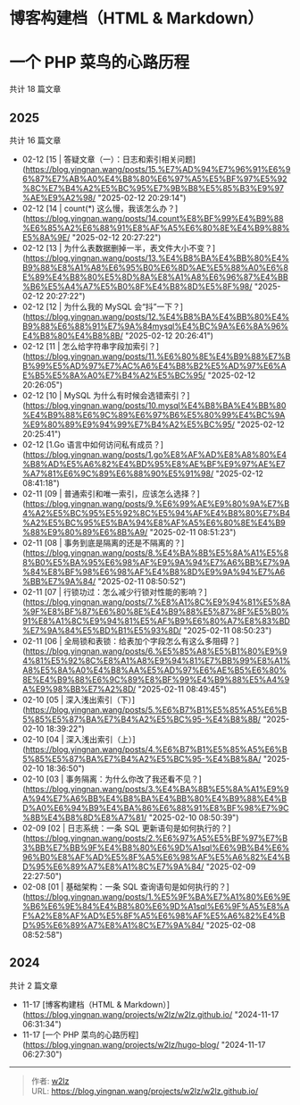 # 博客构建档（HTML &amp; Markdown）

# 一个 PHP 菜鸟的心路历程

共计 18 篇文章

## 2025

共计 16 篇文章

- 02-12 [15 | 答疑文章（一）：日志和索引相关问题](https://blog.yingnan.wang/posts/15.%E7%AD%94%E7%96%91%E6%96%87%E7%AB%A0%E4%B8%80%E6%97%A5%E5%BF%97%E5%92%8C%E7%B4%A2%E5%BC%95%E7%9B%B8%E5%85%B3%E9%97%AE%E9%A2%98/ &#34;2025-02-12 20:29:14&#34;)
- 02-12 [14 | count(*) 这么慢，我该怎么办？](https://blog.yingnan.wang/posts/14.count%E8%BF%99%E4%B9%88%E6%85%A2%E6%88%91%E8%AF%A5%E6%80%8E%E4%B9%88%E5%8A%9E/ &#34;2025-02-12 20:27:22&#34;)
- 02-12 [13 | 为什么表数据删掉一半，表文件大小不变？](https://blog.yingnan.wang/posts/13.%E4%B8%BA%E4%BB%80%E4%B9%88%E8%A1%A8%E6%95%B0%E6%8D%AE%E5%88%A0%E6%8E%89%E4%B8%80%E5%8D%8A%E8%A1%A8%E6%96%87%E4%BB%B6%E5%A4%A7%E5%B0%8F%E4%B8%8D%E5%8F%98/ &#34;2025-02-12 20:27:22&#34;)
- 02-12 [12 | 为什么我的 MySQL 会“抖”一下？](https://blog.yingnan.wang/posts/12.%E4%B8%BA%E4%BB%80%E4%B9%88%E6%88%91%E7%9A%84mysql%E4%BC%9A%E6%8A%96%E4%B8%80%E4%B8%8B/ &#34;2025-02-12 20:26:41&#34;)
- 02-12 [11 | 怎么给字符串字段加索引？](https://blog.yingnan.wang/posts/11.%E6%80%8E%E4%B9%88%E7%BB%99%E5%AD%97%E7%AC%A6%E4%B8%B2%E5%AD%97%E6%AE%B5%E5%8A%A0%E7%B4%A2%E5%BC%95/ &#34;2025-02-12 20:26:05&#34;)
- 02-12 [10 | MySQL 为什么有时候会选错索引？](https://blog.yingnan.wang/posts/10.mysql%E4%B8%BA%E4%BB%80%E4%B9%88%E6%9C%89%E6%97%B6%E5%80%99%E4%BC%9A%E9%80%89%E9%94%99%E7%B4%A2%E5%BC%95/ &#34;2025-02-12 20:25:41&#34;)
- 02-12 [1.Go 语言中如何访问私有成员？](https://blog.yingnan.wang/posts/1.go%E8%AF%AD%E8%A8%80%E4%B8%AD%E5%A6%82%E4%BD%95%E8%AE%BF%E9%97%AE%E7%A7%81%E6%9C%89%E6%88%90%E5%91%98/ &#34;2025-02-12 08:41:18&#34;)
- 02-11 [09 | 普通索引和唯一索引，应该怎么选择？](https://blog.yingnan.wang/posts/9.%E6%99%AE%E9%80%9A%E7%B4%A2%E5%BC%95%E5%92%8C%E5%94%AF%E4%B8%80%E7%B4%A2%E5%BC%95%E5%BA%94%E8%AF%A5%E6%80%8E%E4%B9%88%E9%80%89%E6%8B%A9/ &#34;2025-02-11 08:51:23&#34;)
- 02-11 [08 | 事务到底是隔离的还是不隔离的？](https://blog.yingnan.wang/posts/8.%E4%BA%8B%E5%8A%A1%E5%88%B0%E5%BA%95%E6%98%AF%E9%9A%94%E7%A6%BB%E7%9A%84%E8%BF%98%E6%98%AF%E4%B8%8D%E9%9A%94%E7%A6%BB%E7%9A%84/ &#34;2025-02-11 08:50:52&#34;)
- 02-11 [07 | 行锁功过：怎么减少行锁对性能的影响？](https://blog.yingnan.wang/posts/7.%E8%A1%8C%E9%94%81%E5%8A%9F%E8%BF%87%E6%80%8E%E4%B9%88%E5%87%8F%E5%B0%91%E8%A1%8C%E9%94%81%E5%AF%B9%E6%80%A7%E8%83%BD%E7%9A%84%E5%BD%B1%E5%93%8D/ &#34;2025-02-11 08:50:23&#34;)
- 02-11 [06 | 全局锁和表锁：给表加个字段怎么有这么多阻碍？](https://blog.yingnan.wang/posts/6.%E5%85%A8%E5%B1%80%E9%94%81%E5%92%8C%E8%A1%A8%E9%94%81%E7%BB%99%E8%A1%A8%E5%8A%A0%E4%B8%AA%E5%AD%97%E6%AE%B5%E6%80%8E%E4%B9%88%E6%9C%89%E8%BF%99%E4%B9%88%E5%A4%9A%E9%98%BB%E7%A2%8D/ &#34;2025-02-11 08:49:45&#34;)
- 02-10 [05 | 深入浅出索引（下）](https://blog.yingnan.wang/posts/5.%E6%B7%B1%E5%85%A5%E6%B5%85%E5%87%BA%E7%B4%A2%E5%BC%95-%E4%B8%8B/ &#34;2025-02-10 18:39:22&#34;)
- 02-10 [04 | 深入浅出索引（上）](https://blog.yingnan.wang/posts/4.%E6%B7%B1%E5%85%A5%E6%B5%85%E5%87%BA%E7%B4%A2%E5%BC%95-%E4%B8%8A/ &#34;2025-02-10 18:36:50&#34;)
- 02-10 [03 | 事务隔离：为什么你改了我还看不见？](https://blog.yingnan.wang/posts/3.%E4%BA%8B%E5%8A%A1%E9%9A%94%E7%A6%BB%E4%B8%BA%E4%BB%80%E4%B9%88%E4%BD%A0%E6%94%B9%E4%BA%86%E6%88%91%E8%BF%98%E7%9C%8B%E4%B8%8D%E8%A7%81/ &#34;2025-02-10 08:50:39&#34;)
- 02-09 [02 | 日志系统：一条 SQL 更新语句是如何执行的？](https://blog.yingnan.wang/posts/2.%E6%97%A5%E5%BF%97%E7%B3%BB%E7%BB%9F%E4%B8%80%E6%9D%A1sql%E6%9B%B4%E6%96%B0%E8%AF%AD%E5%8F%A5%E6%98%AF%E5%A6%82%E4%BD%95%E6%89%A7%E8%A1%8C%E7%9A%84/ &#34;2025-02-09 22:27:50&#34;)
- 02-08 [01 | 基础架构：一条 SQL 查询语句是如何执行的？](https://blog.yingnan.wang/posts/1.%E5%9F%BA%E7%A1%80%E6%9E%B6%E6%9E%84%E4%B8%80%E6%9D%A1sql%E6%9F%A5%E8%AF%A2%E8%AF%AD%E5%8F%A5%E6%98%AF%E5%A6%82%E4%BD%95%E6%89%A7%E8%A1%8C%E7%9A%84/ &#34;2025-02-08 08:52:58&#34;)

## 2024

共计 2 篇文章

- 11-17 [博客构建档（HTML &amp; Markdown）](https://blog.yingnan.wang/projects/w2lz/w2lz.github.io/ &#34;2024-11-17 06:31:34&#34;)
- 11-17 [一个 PHP 菜鸟的心路历程](https://blog.yingnan.wang/projects/w2lz/hugo-blog/ &#34;2024-11-17 06:27:30&#34;)


---

> 作者: [w2lz](https://github.com/w2lz)  
> URL: https://blog.yingnan.wang/projects/w2lz/w2lz.github.io/  

